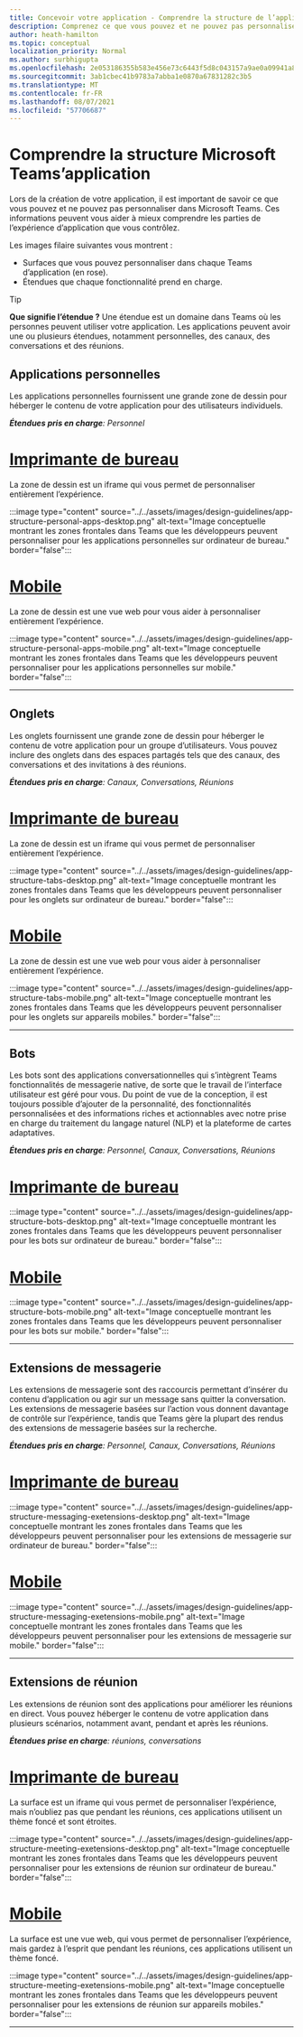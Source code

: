 ```yaml
---
title: Concevoir votre application - Comprendre la structure de l’application
description: Comprenez ce que vous pouvez et ne pouvez pas personnaliser Microsoft Teams lors de la conception de votre application.
author: heath-hamilton
ms.topic: conceptual
localization_priority: Normal
ms.author: surbhigupta
ms.openlocfilehash: 2e053186355b583e456e73c6443f5d8c043157a9ae0a09941a86a3aabd7978c5
ms.sourcegitcommit: 3ab1cbec41b9783a7abba1e0870a67831282c3b5
ms.translationtype: MT
ms.contentlocale: fr-FR
ms.lasthandoff: 08/07/2021
ms.locfileid: "57706687"
---
```

# <a name="understand-the-microsoft-teams-app-structure"></a>Comprendre la structure Microsoft Teams’application

Lors de la création de votre application, il est important de savoir ce que vous pouvez et ne pouvez pas personnaliser dans Microsoft Teams. Ces informations peuvent vous aider à mieux comprendre les parties de l’expérience d’application que vous contrôlez.

Les images filaire suivantes vous montrent :

* Surfaces que vous pouvez personnaliser dans chaque Teams d’application (en rose).
* Étendues que chaque fonctionnalité prend en charge.

> [!TIP]
> **Que signifie l’étendue ?** Une étendue est un domaine dans Teams où les personnes peuvent utiliser votre application. Les applications peuvent avoir une ou plusieurs étendues, notamment personnelles, des canaux, des conversations et des réunions.

## <a name="personal-apps"></a>Applications personnelles

Les applications personnelles fournissent une grande zone de dessin pour héberger le contenu de votre application pour des utilisateurs individuels.

***Étendues pris en charge**: Personnel*

# <a name="desktop"></a>[Imprimante de bureau](#tab/desktop)

La zone de dessin est un iframe qui vous permet de personnaliser entièrement l’expérience.

:::image type="content" source="../../assets/images/design-guidelines/app-structure-personal-apps-desktop.png" alt-text="Image conceptuelle montrant les zones frontales dans Teams que les développeurs peuvent personnaliser pour les applications personnelles sur ordinateur de bureau." border="false":::

# <a name="mobile"></a>[Mobile](#tab/mobile)

La zone de dessin est une vue web pour vous aider à personnaliser entièrement l’expérience.

:::image type="content" source="../../assets/images/design-guidelines/app-structure-personal-apps-mobile.png" alt-text="Image conceptuelle montrant les zones frontales dans Teams que les développeurs peuvent personnaliser pour les applications personnelles sur mobile." border="false":::

---

## <a name="tabs"></a>Onglets

Les onglets fournissent une grande zone de dessin pour héberger le contenu de votre application pour un groupe d’utilisateurs. Vous pouvez inclure des onglets dans des espaces partagés tels que des canaux, des conversations et des invitations à des réunions.

***Étendues pris en charge**: Canaux, Conversations, Réunions*

# <a name="desktop"></a>[Imprimante de bureau](#tab/desktop)

La zone de dessin est un iframe qui vous permet de personnaliser entièrement l’expérience.

:::image type="content" source="../../assets/images/design-guidelines/app-structure-tabs-desktop.png" alt-text="Image conceptuelle montrant les zones frontales dans Teams que les développeurs peuvent personnaliser pour les onglets sur ordinateur de bureau." border="false":::

# <a name="mobile"></a>[Mobile](#tab/mobile)

La zone de dessin est une vue web pour vous aider à personnaliser entièrement l’expérience.

:::image type="content" source="../../assets/images/design-guidelines/app-structure-tabs-mobile.png" alt-text="Image conceptuelle montrant les zones frontales dans Teams que les développeurs peuvent personnaliser pour les onglets sur appareils mobiles." border="false":::

---

## <a name="bots"></a>Bots

Les bots sont des applications conversationnelles qui s’intègrent Teams fonctionnalités de messagerie native, de sorte que le travail de l’interface utilisateur est géré pour vous. Du point de vue de la conception, il est toujours possible d’ajouter de la personnalité, des fonctionnalités personnalisées et des informations riches et actionnables avec notre prise en charge du traitement du langage naturel (NLP) et la plateforme de cartes adaptatives.

***Étendues pris en charge**: Personnel, Canaux, Conversations, Réunions*

# <a name="desktop"></a>[Imprimante de bureau](#tab/desktop)

:::image type="content" source="../../assets/images/design-guidelines/app-structure-bots-desktop.png" alt-text="Image conceptuelle montrant les zones frontales dans Teams que les développeurs peuvent personnaliser pour les bots sur ordinateur de bureau." border="false":::

# <a name="mobile"></a>[Mobile](#tab/mobile)

:::image type="content" source="../../assets/images/design-guidelines/app-structure-bots-mobile.png" alt-text="Image conceptuelle montrant les zones frontales dans Teams que les développeurs peuvent personnaliser pour les bots sur mobile." border="false":::

---

## <a name="messaging-extensions"></a>Extensions de messagerie

Les extensions de messagerie sont des raccourcis permettant d’insérer du contenu d’application ou agir sur un message sans quitter la conversation. Les extensions de messagerie basées sur l’action vous donnent davantage de contrôle sur l’expérience, tandis que Teams gère la plupart des rendus des extensions de messagerie basées sur la recherche.

***Étendues pris en charge**: Personnel, Canaux, Conversations, Réunions*

# <a name="desktop"></a>[Imprimante de bureau](#tab/desktop)

:::image type="content" source="../../assets/images/design-guidelines/app-structure-messaging-exetensions-desktop.png" alt-text="Image conceptuelle montrant les zones frontales dans Teams que les développeurs peuvent personnaliser pour les extensions de messagerie sur ordinateur de bureau." border="false":::

# <a name="mobile"></a>[Mobile](#tab/mobile)

:::image type="content" source="../../assets/images/design-guidelines/app-structure-messaging-exetensions-mobile.png" alt-text="Image conceptuelle montrant les zones frontales dans Teams que les développeurs peuvent personnaliser pour les extensions de messagerie sur mobile." border="false":::

---

## <a name="meeting-extensions"></a>Extensions de réunion

Les extensions de réunion sont des applications pour améliorer les réunions en direct. Vous pouvez héberger le contenu de votre application dans plusieurs scénarios, notamment avant, pendant et après les réunions.

***Étendues prise en charge**: réunions, conversations*

# <a name="desktop"></a>[Imprimante de bureau](#tab/desktop)

La surface est un iframe qui vous permet de personnaliser l’expérience, mais n’oubliez pas que pendant les réunions, ces applications utilisent un thème foncé et sont étroites.

:::image type="content" source="../../assets/images/design-guidelines/app-structure-meeting-exetensions-desktop.png" alt-text="Image conceptuelle montrant les zones frontales dans Teams que les développeurs peuvent personnaliser pour les extensions de réunion sur ordinateur de bureau." border="false":::

# <a name="mobile"></a>[Mobile](#tab/mobile)

La surface est une vue web, qui vous permet de personnaliser l’expérience, mais gardez à l’esprit que pendant les réunions, ces applications utilisent un thème foncé.

:::image type="content" source="../../assets/images/design-guidelines/app-structure-meeting-exetensions-mobile.png" alt-text="Image conceptuelle montrant les zones frontales dans Teams que les développeurs peuvent personnaliser pour les extensions de réunion sur appareils mobiles." border="false":::

---

